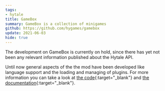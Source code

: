 ```yaml
---
tags:
- hytale
title: GameBox
summary: GameBox is a collection of minigames
github: https://github.com/hygames/gamebox
update: 2021-06-03
hide: true
---
```

The development on GameBox is currently on hold, since there has yet not been any relevant information published about the Hytale API.

Until now general aspects of the the mod have been developed like language support and the loading and managing of plugins. For more information you can take a look at [the code](https://github.com/hygames/gamebox){:target="_blank"} and [the documentation](https://www.hygames.dev/gamebox){:target="_blank"}.
